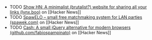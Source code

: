 - TODO [Show HN: A minimalist (brutalist?) website for sharing all your links (lynx.boo)](https://news.ycombinator.com/item?id=42027654) on [[Hacker News]]
- TODO [SpawELO – small free matchmaking system for LAN parties (spawek.com)](https://news.ycombinator.com/item?id=42025469) on [[Hacker News]]
- TODO [Cash: A small jQuery alternative for modern browsers (github.com/fabiospampinato)](https://news.ycombinator.com/item?id=42026054) on [[Hacker News]]